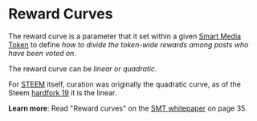 # Reward Curves

The reward curve is a parameter that it set within a given [Smart Media Token](/glossary/smart-media-tokens.md) to define *how to divide the token-wide rewards among posts who have been voted on*.  

The reward curve can be *linear or quadratic*.

For [STEEM](/glossary/steem.md) itself, curation was originally the quadratic curve, as of the Steem [hardfork 19](https://github.com/steemit/steem/releases/tag/v0.19.0) it is the linear.

**Learn more**: Read "Reward curves" on the [SMT whitepaper](https://smt.steem.io/smt-whitepaper.pdf) on page 35.